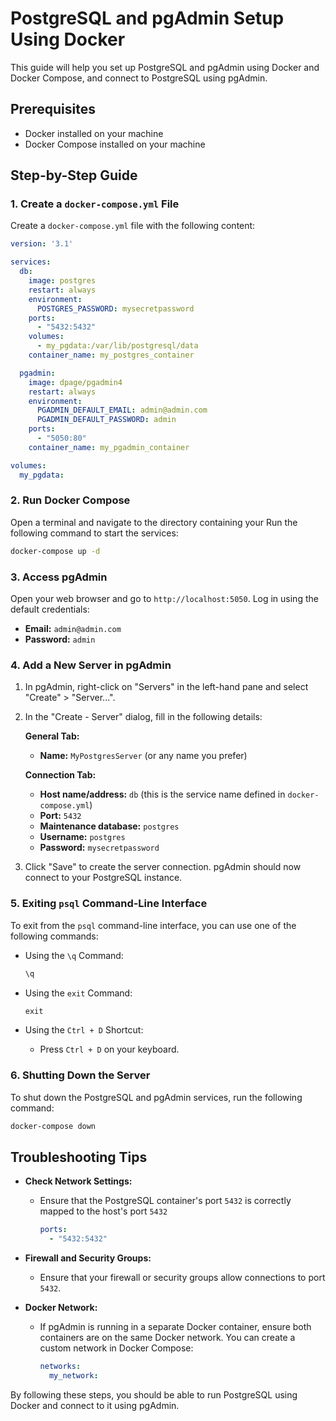 # PostgreSQL and pgAdmin Setup Using Docker

This guide will help you set up PostgreSQL and pgAdmin using Docker and Docker Compose, and connect to PostgreSQL using pgAdmin.

## Prerequisites

- Docker installed on your machine
- Docker Compose installed on your machine

## Step-by-Step Guide

### 1. Create a `docker-compose.yml` File

Create a `docker-compose.yml` file with the following content:

```yaml
version: '3.1'

services:
  db:
    image: postgres
    restart: always
    environment:
      POSTGRES_PASSWORD: mysecretpassword
    ports:
      - "5432:5432"
    volumes:
      - my_pgdata:/var/lib/postgresql/data
    container_name: my_postgres_container

  pgadmin:
    image: dpage/pgadmin4
    restart: always
    environment:
      PGADMIN_DEFAULT_EMAIL: admin@admin.com
      PGADMIN_DEFAULT_PASSWORD: admin
    ports:
      - "5050:80"
    container_name: my_pgadmin_container

volumes:
  my_pgdata:
```

### 2. Run Docker Compose

Open a terminal and navigate to the directory containing your  Run the following command to start the services:

```sh
docker-compose up -d
```

### 3. Access pgAdmin

Open your web browser and go to `http://localhost:5050`. Log in using the default credentials:

- **Email:** `admin@admin.com`
- **Password:** `admin`

### 4. Add a New Server in pgAdmin

1. In pgAdmin, right-click on "Servers" in the left-hand pane and select "Create" > "Server...".
2. In the "Create - Server" dialog, fill in the following details:

   **General Tab:**
   - **Name:** `MyPostgresServer` (or any name you prefer)

   **Connection Tab:**
   - **Host name/address:** `db` (this is the service name defined in `docker-compose.yml`)
   - **Port:** `5432`
   - **Maintenance database:** `postgres`
   - **Username:** `postgres`
   - **Password:** `mysecretpassword`

3. Click "Save" to create the server connection. pgAdmin should now connect to your PostgreSQL instance.

### 5. Exiting `psql` Command-Line Interface

To exit from the `psql` command-line interface, you can use one of the following commands:

- Using the `\q` Command:
  ```sql
  \q
  ```

- Using the `exit` Command:
  ```sql
  exit
  ```

- Using the `Ctrl + D` Shortcut:
  - Press `Ctrl + D` on your keyboard.

### 6. Shutting Down the Server

To shut down the PostgreSQL and pgAdmin services, run the following command:

```sh
docker-compose down
```

## Troubleshooting Tips

- **Check Network Settings:**
  - Ensure that the PostgreSQL container's port `5432` is correctly mapped to the host's port `5432` 

    ```yaml
    ports:
      - "5432:5432"
    ```

- **Firewall and Security Groups:**
  - Ensure that your firewall or security groups allow connections to port `5432`.

- **Docker Network:**
  - If pgAdmin is running in a separate Docker container, ensure both containers are on the same Docker network. You can create a custom network in Docker Compose:
    ```yaml
    networks:
      my_network:
    ```

By following these steps, you should be able to run PostgreSQL using Docker and connect to it using pgAdmin.
```

